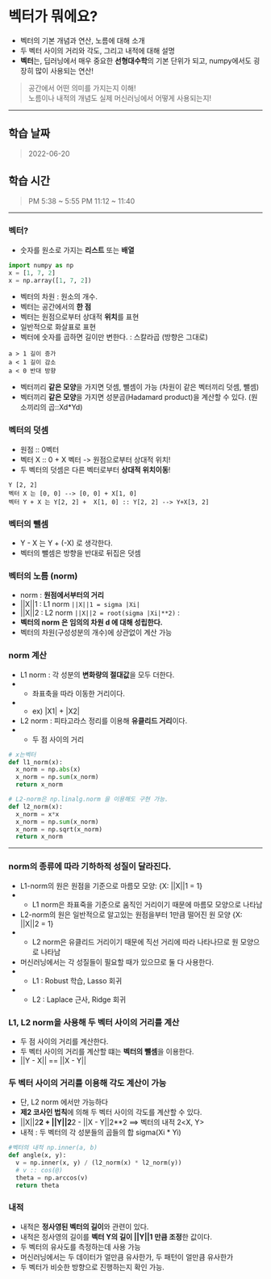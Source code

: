 # 벡터가 뭐에요?
- 벡터의 기본 개념과 연산, 노름에 대해 소개
- 두 벡터 사이의 거리와 각도, 그리고 내적에 대해 설명
- **벡터**는, 딥러닝에서 매우 중요한 **선형대수학**의 기본 단위가 되고, numpy에서도 굉장히 많이 사용되는 연산!
> 공간에서 어떤 의미를 가지는지 이해!\
> 노름이나 내적의 개념도 실제 머신러닝에서 어떻게 사용되는지!

---

## 학습 날짜
> 2022-06-20

## 학습 시간
> PM 5:38 ~ 5:55
> PM 11:12 ~ 11:40

---

### 벡터?
- 숫자를 원소로 가지는 **리스트** 또는 **배열**
```python
import numpy as np
x = [1, 7, 2]
x = np.array([1, 7, 2])
```
- 벡터의 차원 : 원소의 개수.
- 벡터는 공간에서의 **한 점**
- 벡터는 원점으로부터 상대적 **위치**를 표현
- 일반적으로 화살표로 표현
- 벡터에 숫자를 곱하면 길이만 변한다. : 스칼라곱 (방향은 그대로)
```
a > 1 길이 증가
a < 1 길이 감소
a < 0 반대 방향
```
- 벡터끼리 **같은 모양**을 가지면 덧셈, 뺄셈이 가능 (차원이 같은 벡터끼리 덧셈, 뺄셈)
- 벡터끼리 **같은 모양**을 가지면 성분곱(Hadamard product)을 계산할 수 있다. (원소끼리의 곱::Xd*Yd)

### 벡터의 덧셈
- 원점 :: 0벡터
- 벡터 X :: 0 + X 벡터 -> 원점으로부터 상대적 위치!
- 두 벡터의 덧셈은 다른 벡터로부터 **상대적 위치이동**!
```
Y [2, 2]
벡터 X 는 [0, 0] --> [0, 0] + X[1, 0]
벡터 Y + X 는 Y[2, 2] +  X[1, 0] :: Y[2, 2] --> Y+X[3, 2]
```

### 벡터의 뺄셈
-  Y - X 는 Y + (-X) 로 생각한다.
-  벡터의 뺄셈은 방향을 반대로 뒤집은 덧셈

### 벡터의 노름 (norm)
- norm : **원점에서부터의 거리**
- ||X||1 : L1 norm ```||X||1 = sigma |Xi|```
- ||X||2 : L2 norm ```||X||2 = root(sigma |Xi|**2)``` : 
- **벡터의 norm 은 임의의 차원 d 에 대해 성립한다.**
- 벡터의 차원(구성성분의 개수)에 상관없이 계산 가능

### norm 계산
-  L1 norm : 각 성분의 **변화량의 절대값**을 모두 더한다.
-  - 좌표축을 따라 이동한 거리이다.
-  - ex) |X1| + |X2|
-  L2 norm : 피타고라스 정리를 이용해 **유클리드 거리**이다.
-  - 두 점 사이의 거리
```python
# x는벡터
def l1_norm(x):
  x_norm = np.abs(x)
  x_norm = np.sum(x_norm)
  return x_norm

# L2-norm은 np.linalg.norm 을 이용해도 구현 가능.
def l2_norm(x):
  x_norm = x*x
  x_norm = np.sum(x_norm)
  x_norm = np.sqrt(x_norm)
  return x_norm
```

---
### norm의 종류에 따라 기하하적 성질이 달라진다.
- L1-norm의 원은 원점을 기준으로 마름모 모양: {X: ||X||1 = 1}
- - L1 norm은 좌표죽을 기준으로 움직인 거리이기 때문에 마름모 모양으로 나타남
- L2-norm의 원은 일반적으로 알고있는 원점을부터 1만큼 떨어진 원 모양 {X: ||X||2 = 1}
- - L2 norm은 유클리드 거리이기 때문에 직선 거리에 따라 나타나므로 원 모양으로 나타남
- 머신러닝에서는 각 성질들이 필요할 때가 있으므로 둘 다 사용한다.
- - L1 : Robust 학습, Lasso 회귀
- - L2 : Laplace 근사, Ridge 회귀

### L1, L2 norm을 사용해 두 벡터 사이의 거리를 계산
- 두 점 사이의 거리를 계산한다.
- 두 벡터 사이의 거리를 계산할 떄는 **벡터의 뺄셈**을 이용한다.
- ||Y - X|| == ||X - Y||

### 두 벡터 사이의 거리를 이용해 각도 계산이 가능
- 단, L2 norm 에서만 가능하다
- **제2 코사인 법칙**에 의해 두 벡터 사이의 각도를 계산할 수 있다.
- ||X||2**2 + ||Y||2**2 - ||X - Y||2**2 ==> 벡터의 내적 2<X, Y>
- 내적 : 두 벡터의 각 성분들의 곱들의 합 sigma(Xi * Yi)
```python
#벡터의 내적 np.inner(a, b)
def angle(x, y):
  v = np.inner(x, y) / (l2_norm(x) * l2_norm(y))
  # v :: cos(@)
  theta = np.arccos(v)
  return theta
```

### 내적
- 내적은 **정사영된 벡터의 길이**와 관련이 있다.
- 내적은 정사영의 길이를 **벡터 Y의 길이 ||Y||1 만큼 조정**한 값이다.
- 두 벡터의 유사도를 측정하는데 사용 가능
- 머신러닝에서는 두 데이터가 얼만큼 유사한가, 두 패턴이 얼만큼 유사한가
- 두 벡터가 비슷한 방향으로 진행하는지 확인 가능.
